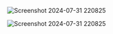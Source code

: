 ![Screenshot 2024-07-31 220825](https://github.com/user-attachments/assets/273ac554-0a8c-47dc-a35e-673ac14741a3)

![Screenshot 2024-07-31 220825](https://github.com/user-attachments/assets/49f031a6-9dbc-4558-a350-4cc9af0023b1)

